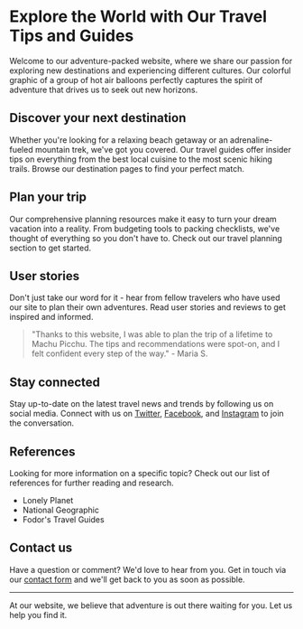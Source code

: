 <!--font:Montserrat-->

# Explore the World with Our Travel Tips and Guides

Welcome to our adventure-packed website, where we share our passion for exploring new destinations and experiencing different cultures. Our colorful graphic of a group of hot air balloons perfectly captures the spirit of adventure that drives us to seek out new horizons.

## Discover your next destination

Whether you're looking for a relaxing beach getaway or an adrenaline-fueled mountain trek, we've got you covered. Our travel guides offer insider tips on everything from the best local cuisine to the most scenic hiking trails. Browse our destination pages to find your perfect match.

## Plan your trip

Our comprehensive planning resources make it easy to turn your dream vacation into a reality. From budgeting tools to packing checklists, we've thought of everything so you don't have to. Check out our travel planning section to get started.

## User stories

Don't just take our word for it - hear from fellow travelers who have used our site to plan their own adventures. Read user stories and reviews to get inspired and informed.

> "Thanks to this website, I was able to plan the trip of a lifetime to Machu Picchu. The tips and recommendations were spot-on, and I felt confident every step of the way." - Maria S.

## Stay connected

Stay up-to-date on the latest travel news and trends by following us on social media. Connect with us on [Twitter](#), [Facebook](#), and [Instagram](#) to join the conversation.

## References

Looking for more information on a specific topic? Check out our list of references for further reading and research.

- Lonely Planet
- National Geographic
- Fodor's Travel Guides

## Contact us

Have a question or comment? We'd love to hear from you. Get in touch via our [contact form](#) and we'll get back to you as soon as possible.

---

At our website, we believe that adventure is out there waiting for you. Let us help you find it.

<!--

Write me content for website with wallpaper which alt text is:

"A colorful graphic of a group of hot air balloons for a travel or adventure website"

The name/title of the page should not be 1:1 copy of the alt text but rather a real content of the website which is using this wallpaper.

- Use markdown format 
- Start with heading
- Heading should be short and concise
- The content should look like a real website 
- The website should not be about the wallpaper, wallpaper is just a related background
- Heading should be contain work "wallpaper" or "background"
- Include real sections like references, contact, user stories, etc. use things relevant to the page purpose.
- Feel free to use structure like headings, bullets, numbering, blockquotes, paragraphs, horizontal lines, etc.
- You can use formatting like bold or _italic_
- You can include UTF-8 emojis
- Links should be only #hash anchors (and you can refer to the document itself)
- Do not include images


---


# Adventure awaits: Explore the world with our travel tips and guides

Welcome to our adventure-packed website, where we share our passion for exploring new destinations and experiencing different cultures. Our colorful graphic of a group of hot air balloons perfectly captures the spirit of adventure that drives us to seek out new horizons.

## Discover your next destination

Whether you're looking for a relaxing beach getaway or an adrenaline-fueled mountain trek, we've got you covered. Our travel guides offer insider tips on everything from the best local cuisine to the most scenic hiking trails. Browse our destination pages to find your perfect match.

## Plan your trip

Our comprehensive planning resources make it easy to turn your dream vacation into a reality. From budgeting tools to packing checklists, we've thought of everything so you don't have to. Check out our travel planning section to get started.

## User stories

Don't just take our word for it - hear from fellow travelers who have used our site to plan their own adventures. Read user stories and reviews to get inspired and informed.

> "Thanks to this website, I was able to plan the trip of a lifetime to Machu Picchu. The tips and recommendations were spot-on, and I felt confident every step of the way." - Maria S.

## Stay connected

Stay up-to-date on the latest travel news and trends by following us on social media. Connect with us on [Twitter](#), [Facebook](#), and [Instagram](#) to join the conversation.

## References

Looking for more information on a specific topic? Check out our list of references for further reading and research.

- Lonely Planet
- National Geographic
- Fodor's Travel Guides

## Contact us

Have a question or comment? We'd love to hear from you. Get in touch via our [contact form](#) and we'll get back to you as soon as possible.

---

At our website, we believe that adventure is out there waiting for you. Let us help you find it.


---


Write me a Google font which is best fitting for the website.

Pick from the list:
- Lato
- Creepster
- Lobster
- Raleway
- Futura
- IBM Plex Sans
- Open Sans
- Cabin
- Dancing Script
- Roboto
- Cormorant Garamond
- Cinzel Decorative
- Alegreya
- Orbitron
- Exo 2
- Inter
- Playfair Display
- Cinzel
- Poppins
- Montserrat
- Great Vibes
- Barlow Condensed


Write just the font name nothing else.


---


Montserrat

-->
